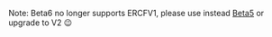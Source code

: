 Note: Beta6 no longer supports ERCFV1, please use instead [Beta5]([https://github.com/kevinakasam/ERCF_Filament_Cutter/tree/main/Archive/STLs/ERCF%20V1.0) or upgrade to V2 😉

